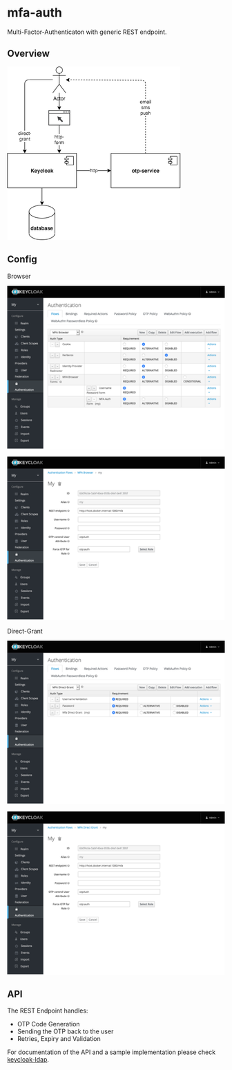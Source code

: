 # mfa-auth

Multi-Factor-Authenticaton with generic REST endpoint.

## Overview 

![overview](./mfa-auth.drawio.png)

## Config

Browser

![](./mfa-browser-flow-1.png)

![](./mfa-browser-flow-2.png)

Direct-Grant

![](./mfa-direct-flow-1.png)

![](./mfa-direct-flow-2.png)

## API 

The REST Endpoint handles:
- OTP Code Generation 
- Sending the OTP back to the user
- Retries, Expiry and Validation

For documentation of the API and a sample implementation please check [keycloak-ldap][].

[keycloak-ldap]: https://github.com/spurreiter/keycloak-ldap/docs/mfa-api.md